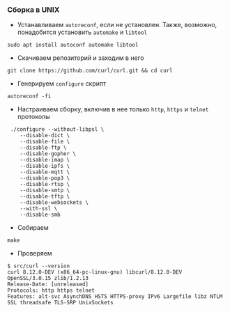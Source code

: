 ### Сборка в UNIX

- Устанавливаем `autoreconf`, если не установлен. Также, возможно, понадобится установить
`automake` и `libtool`
```shell
sudo apt install autoconf automake libtool
```

- Скачиваем репозиторий и заходим в него
```shell
git clone https://github.com/curl/curl.git && cd curl
```

- Генерируем `configure` скрипт
```shell
autoreconf -fi
```

- Настраиваем сборку, включив в нее только `http`, `https` и `telnet` протоколы
```shell
 ./configure --without-libpsl \
    --disable-dict \
    --disable-file \
    --disable-ftp \
    --disable-gopher \
    --disable-imap \
    --disable-ipfs \
    --disable-mqtt \
    --disable-pop3 \
    --disable-rtsp \
    --disable-smtp \
    --disable-tftp \
    --disable-websockets \
    --with-ssl \
    --disable-smb
```

- Собираем
```shell
make
```

- Проверяем
```shell
$ src/curl --version
curl 8.12.0-DEV (x86_64-pc-linux-gnu) libcurl/8.12.0-DEV OpenSSL/3.0.15 zlib/1.2.13
Release-Date: [unreleased]
Protocols: http https telnet
Features: alt-svc AsynchDNS HSTS HTTPS-proxy IPv6 Largefile libz NTLM SSL threadsafe TLS-SRP UnixSockets
```
